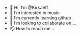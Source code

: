 - 👋 Hi, I’m @KirkJeff
- 👀 I’m interested in music
- 🌱 I’m currently learning github
- 💞️ I’m looking to collaborate on ...
- 📫 How to reach me ...

<!---
KirkJeff/KirkJeff is a ✨ special ✨ repository because its `README.md` (this file) appears on your GitHub profile.
You can click the Preview link to take a look at your changes.
--->
